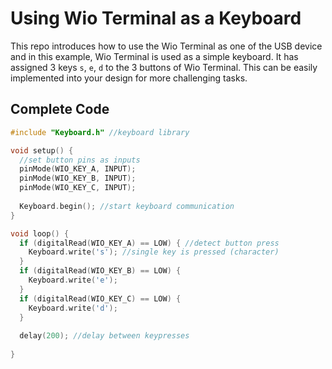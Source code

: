 # Using Wio Terminal as a Keyboard

This repo introduces how to use the Wio Terminal as one of the USB device and in this example, Wio Terminal is used as a simple keyboard. It has assigned 3 keys `s`, `e`, `d` to the 3 buttons of Wio Terminal. This can be easily implemented into your design for more challenging tasks.

## Complete Code

```cpp
#include "Keyboard.h" //keyboard library 

void setup() { 
  //set button pins as inputs
  pinMode(WIO_KEY_A, INPUT);
  pinMode(WIO_KEY_B, INPUT);
  pinMode(WIO_KEY_C, INPUT);
  
  Keyboard.begin(); //start keyboard communication
}

void loop() {  
  if (digitalRead(WIO_KEY_A) == LOW) { //detect button press
    Keyboard.write('s'); //single key is pressed (character) 
  }
  if (digitalRead(WIO_KEY_B) == LOW) {   
    Keyboard.write('e'); 
  }  
  if (digitalRead(WIO_KEY_C) == LOW) {        
    Keyboard.write('d');  
  } 
  
  delay(200); //delay between keypresses
  
}
```